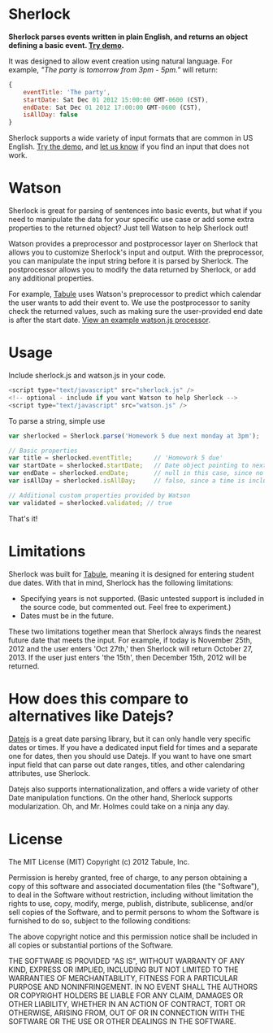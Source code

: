 Sherlock
========

**Sherlock parses events written in plain English, and returns an object defining a basic event.
[Try demo](https://tabule.github.com/sherlock/).**

It was designed to allow event creation using natural language. For example, *"The party is tomorrow from 3pm - 5pm."* will return:

```javascript
{
	eventTitle: 'The party',
	startDate: Sat Dec 01 2012 15:00:00 GMT-0600 (CST),
	endDate: Sat Dec 01 2012 17:00:00 GMT-0600 (CST),
	isAllDay: false
}
```

Sherlock supports a wide variety of input formats that are common in US English. [Try the demo](https://tabule.github.com/sherlock/), and [let us know](https://github.com/Tabule/sherlock/issues) if you find an input that does not work.

# Watson

Sherlock is great for parsing of sentences into basic events, but what if you need to manipulate the data for your specific use case or add some extra properties to the returned object? Just tell Watson to help Sherlock out!

Watson provides a preprocessor and postprocessor layer on Sherlock that allows you to customize Sherlock's input and output. With the preprocessor, you can manipulate the input string before it is parsed by Sherlock. The postprocessor allows you to modify the data returned by Sherlock, or add any additional properties.

For example, [Tabule](https://tabuleapp.com) uses Watson's preprocessor to predict which calendar the user wants to add their event to. We use the postprocessor to sanity check the returned values, such as making sure the user-provided end date is after the start date. [View an example watson.js processor](https://tabule.github.com/sherlock/watson.js).

# Usage

Include sherlock.js and watson.js in your code.

```javascript
<script type="text/javascript" src="sherlock.js" />
<!-- optional - include if you want Watson to help Sherlock -->
<script type="text/javascript" src="watson.js" />
```

To parse a string, simple use

```javascript
var sherlocked = Sherlock.parse('Homework 5 due next monday at 3pm');

// Basic properties
var	title = sherlocked.eventTitle;		// 'Homework 5 due'
var	startDate = sherlocked.startDate; 	// Date object pointing to next monday at 3pm
var	endDate = sherlocked.endDate; 		// null in this case, since no duration was given
var	isAllDay = sherlocked.isAllDay;		// false, since a time is included with the event

// Additional custom properties provided by Watson
var validated = sherlocked.validated; // true
```

That's it!

# Limitations

Sherlock was built for [Tabule](https://tabuleapp.com), meaning it is designed for entering student due dates. With that in mind, Sherlock has the following limitations:

* Specifying years is not supported. (Basic untested support is included in the source code, but commented out. Feel free to experiment.)
* Dates must be in the future.

These two limitations together mean that Sherlock always finds the nearest future date that meets the input. For example, if today is November 25th, 2012 and the user enters 'Oct 27th,' then Sherlock will return October 27, 2013. If the user just enters 'the 15th', then December 15th, 2012 will be returned.

# How does this compare to alternatives like Datejs?

[Datejs](http://www.datejs.com) is a great date parsing library, but it can only handle very specific dates or times. If you have a dedicated input field for times and a separate one for dates, then you should use Datejs. If you want to have one smart input field that can parse out date ranges, titles, and other calendaring attributes, use Sherlock.

Datejs also supports internationalization, and offers a wide variety of other Date manipulation functions. On the other hand, Sherlock supports modularization. Oh, and Mr. Holmes could take on a ninja any day.

# License

The MIT License (MIT)
Copyright (c) 2012 Tabule, Inc.

Permission is hereby granted, free of charge, to any person obtaining a copy of this software and associated documentation files (the "Software"), to deal in the Software without restriction, including without limitation the rights to use, copy, modify, merge, publish, distribute, sublicense, and/or sell copies of the Software, and to permit persons to whom the Software is furnished to do so, subject to the following conditions:

The above copyright notice and this permission notice shall be included in all copies or substantial portions of the Software.

THE SOFTWARE IS PROVIDED "AS IS", WITHOUT WARRANTY OF ANY KIND, EXPRESS OR IMPLIED, INCLUDING BUT NOT LIMITED TO THE WARRANTIES OF MERCHANTABILITY, FITNESS FOR A PARTICULAR PURPOSE AND NONINFRINGEMENT. IN NO EVENT SHALL THE AUTHORS OR COPYRIGHT HOLDERS BE LIABLE FOR ANY CLAIM, DAMAGES OR OTHER LIABILITY, WHETHER IN AN ACTION OF CONTRACT, TORT OR OTHERWISE, ARISING FROM, OUT OF OR IN CONNECTION WITH THE SOFTWARE OR THE USE OR OTHER DEALINGS IN THE SOFTWARE.